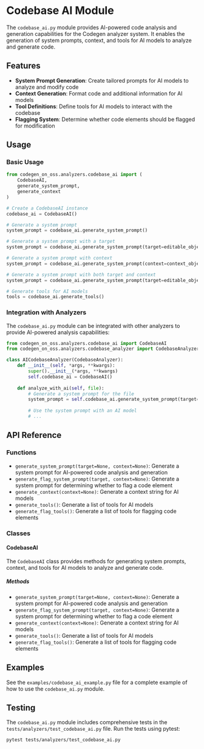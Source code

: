 # Codebase AI Module

The `codebase_ai.py` module provides AI-powered code analysis and generation capabilities for the Codegen analyzer system. It enables the generation of system prompts, context, and tools for AI models to analyze and generate code.

## Features

- **System Prompt Generation**: Create tailored prompts for AI models to analyze and modify code
- **Context Generation**: Format code and additional information for AI models
- **Tool Definitions**: Define tools for AI models to interact with the codebase
- **Flagging System**: Determine whether code elements should be flagged for modification

## Usage

### Basic Usage

```python
from codegen_on_oss.analyzers.codebase_ai import (
    CodebaseAI,
    generate_system_prompt,
    generate_context
)

# Create a CodebaseAI instance
codebase_ai = CodebaseAI()

# Generate a system prompt
system_prompt = codebase_ai.generate_system_prompt()

# Generate a system prompt with a target
system_prompt = codebase_ai.generate_system_prompt(target=editable_object)

# Generate a system prompt with context
system_prompt = codebase_ai.generate_system_prompt(context=context_object)

# Generate a system prompt with both target and context
system_prompt = codebase_ai.generate_system_prompt(target=editable_object, context=context_object)

# Generate tools for AI models
tools = codebase_ai.generate_tools()
```

### Integration with Analyzers

The `codebase_ai.py` module can be integrated with other analyzers to provide AI-powered analysis capabilities:

```python
from codegen_on_oss.analyzers.codebase_ai import CodebaseAI
from codegen_on_oss.analyzers.codebase_analyzer import CodebaseAnalyzer

class AICodebaseAnalyzer(CodebaseAnalyzer):
    def __init__(self, *args, **kwargs):
        super().__init__(*args, **kwargs)
        self.codebase_ai = CodebaseAI()
    
    def analyze_with_ai(self, file):
        # Generate a system prompt for the file
        system_prompt = self.codebase_ai.generate_system_prompt(target=file)
        
        # Use the system prompt with an AI model
        # ...
```

## API Reference

### Functions

- `generate_system_prompt(target=None, context=None)`: Generate a system prompt for AI-powered code analysis and generation
- `generate_flag_system_prompt(target, context=None)`: Generate a system prompt for determining whether to flag a code element
- `generate_context(context=None)`: Generate a context string for AI models
- `generate_tools()`: Generate a list of tools for AI models
- `generate_flag_tools()`: Generate a list of tools for flagging code elements

### Classes

#### CodebaseAI

The `CodebaseAI` class provides methods for generating system prompts, context, and tools for AI models to analyze and generate code.

##### Methods

- `generate_system_prompt(target=None, context=None)`: Generate a system prompt for AI-powered code analysis and generation
- `generate_flag_system_prompt(target, context=None)`: Generate a system prompt for determining whether to flag a code element
- `generate_context(context=None)`: Generate a context string for AI models
- `generate_tools()`: Generate a list of tools for AI models
- `generate_flag_tools()`: Generate a list of tools for flagging code elements

## Examples

See the `examples/codebase_ai_example.py` file for a complete example of how to use the `codebase_ai.py` module.

## Testing

The `codebase_ai.py` module includes comprehensive tests in the `tests/analyzers/test_codebase_ai.py` file. Run the tests using pytest:

```bash
pytest tests/analyzers/test_codebase_ai.py
```

